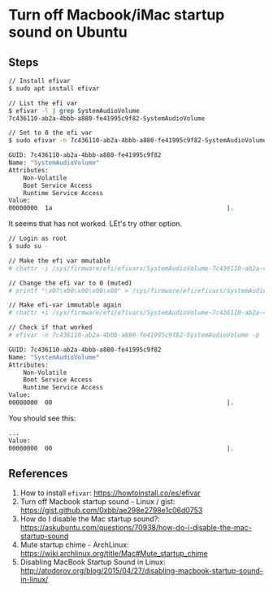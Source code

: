 # Turn off Macbook/iMac startup sound on Ubuntu

## Steps

```sh
// Install efivar
$ sudo apt install efivar

// List the efi var
$ efivar -l | grep SystemAudioVolume
7c436110-ab2a-4bbb-a880-fe41995c9f82-SystemAudioVolume

// Set to 0 the efi var
$ sudo efivar -n 7c436110-ab2a-4bbb-a880-fe41995c9f82-SystemAudioVolume -p

GUID: 7c436110-ab2a-4bbb-a880-fe41995c9f82
Name: "SystemAudioVolume"
Attributes:
	Non-Volatile
	Boot Service Access
	Runtime Service Access
Value:
00000000  1a                                                |.               |
```


It seems that has not worked. LEt's try other option.

```sh
// Login as root
$ sudo su -

// Make the efi var mmutable
# chattr -i /sys/firmware/efi/efivars/SystemAudioVolume-7c436110-ab2a-4bbb-a880-fe41995c9f82

// Change the efi var to 0 (muted)
# printf "\x07\x00\x00\x00\x00" > /sys/firmware/efi/efivars/SystemAudioVolume-7c436110-ab2a-4bbb-a880-fe41995c9f82

// Make efi-var immutable again
# chattr +i /sys/firmware/efi/efivars/SystemAudioVolume-7c436110-ab2a-4bbb-a880-fe41995c9f82

// Check if that worked
# efivar -n 7c436110-ab2a-4bbb-a880-fe41995c9f82-SystemAudioVolume -p

GUID: 7c436110-ab2a-4bbb-a880-fe41995c9f82
Name: "SystemAudioVolume"
Attributes:
	Non-Volatile
	Boot Service Access
	Runtime Service Access
Value:
00000000  00                                                |.               |           
``` 

You should see this:

```sh
...
Value:
00000000  00                                                |.               |
```

## References

1. How to install `efivar`: https://howtoinstall.co/es/efivar
2. Turn off Macbook startup sound - Linux / gist: https://gist.github.com/0xbb/ae298e2798e1c06d0753
3. How do I disable the Mac startup sound?: https://askubuntu.com/questions/70938/how-do-i-disable-the-mac-startup-sound
4. Mute startup chime - ArchLinux: https://wiki.archlinux.org/title/Mac#Mute_startup_chime
5. Disabling MacBook Startup Sound in Linux: http://atodorov.org/blog/2015/04/27/disabling-macbook-startup-sound-in-linux/
